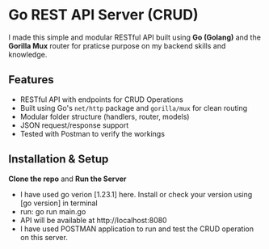 # Go REST API Server (CRUD)

I made this simple and modular RESTful API built using **Go (Golang)** and the **Gorilla Mux** router for praticse purpose on my backend skills and knowledge.


## Features

- RESTful API with endpoints for CRUD Operations
- Built using Go's `net/http` package and `gorilla/mux` for clean routing
- Modular folder structure (handlers, router, models)
- JSON request/response support
- Tested with Postman to verify the workings

## Installation & Setup

**Clone the repo** and **Run the Server**

- I have used go verion [1.23.1] here. Install or check your version using [go version] in terminal
- run: go run main.go
- API will be available at http://localhost:8080
- I have used POSTMAN application to run and test the CRUD operation on this server.


